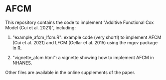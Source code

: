 # AFCM

This repository contains the code to implement "Additive Functional Cox Model (Cui et al. 2021)", including:

1. "example_afcm_lfcm.R": example code (very short!) to implement AFCM (Cui et al. 2021) and LFCM (Gellar et al. 2015) using the mgcv package in R.

2. "vignette_afcm.html": a vignette showing how to implement AFCM in NHANES. 

Other files are available in the online supplements of the paper.
